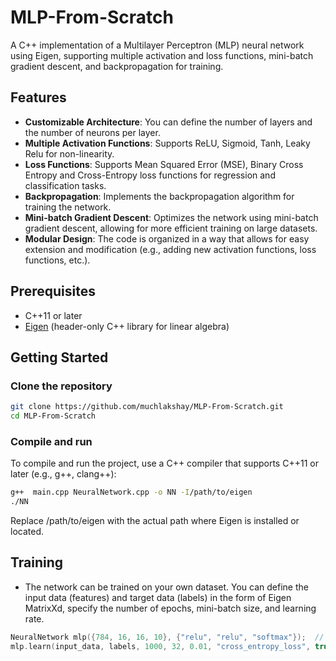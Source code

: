 # MLP-From-Scratch
A C++ implementation of a Multilayer Perceptron (MLP) neural network using Eigen, supporting multiple activation and loss functions, mini-batch gradient descent, and backpropagation for training.

## Features

- **Customizable Architecture**: You can define the number of layers and the number of neurons per layer.
- **Multiple Activation Functions**: Supports ReLU, Sigmoid, Tanh, Leaky Relu for non-linearity.
- **Loss Functions**: Supports Mean Squared Error (MSE), Binary Cross Entropy and Cross-Entropy loss functions for regression and classification tasks.
- **Backpropagation**: Implements the backpropagation algorithm for training the network.
- **Mini-batch Gradient Descent**: Optimizes the network using mini-batch gradient descent, allowing for more efficient training on large datasets.
- **Modular Design**: The code is organized in a way that allows for easy extension and modification (e.g., adding new activation functions, loss functions, etc.).

## Prerequisites

- C++11 or later
- [Eigen](https://eigen.tuxfamily.org/) (header-only C++ library for linear algebra)

## Getting Started

### Clone the repository

```bash
git clone https://github.com/muchlakshay/MLP-From-Scratch.git
cd MLP-From-Scratch
```
### Compile and run
To compile and run the project, use a C++ compiler that supports C++11 or later (e.g., g++, clang++):

```bash
g++  main.cpp NeuralNetwork.cpp -o NN -I/path/to/eigen
./NN
```
Replace /path/to/eigen with the actual path where Eigen is installed or located.

## Training
- The network can be trained on your own dataset. You can define the input data (features) and target data (labels) in the form of Eigen MatrixXd, specify the number of epochs, mini-batch size, and learning rate.
```cpp
NeuralNetwork mlp({784, 16, 16, 10}, {"relu", "relu", "softmax"});  // 784 input neurons, 2 hidden layer with 16 neurons and 10 output neuron
mlp.learn(input_data, labels, 1000, 32, 0.01, "cross_entropy_loss", true); // input data, labels, batch size, learning rate, loss function, verbose (true by default)
```



